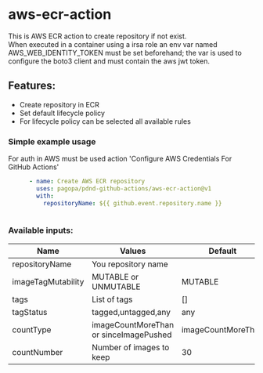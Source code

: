 # aws-ecr-action
This is AWS ECR action to create repository if not exist. <br>
When executed in a container using a irsa role an env var named AWS_WEB_IDENTITY_TOKEN must be set beforehand; the var is used to configure the boto3 client and must contain the aws jwt token.

## Features:
 - Create repository in ECR
 - Set default lifecycle policy
 - For lifecycle policy can be selected all available rules


### Simple example usage
For auth in AWS must be used action 'Configure AWS Credentials For GitHub Actions' 
```yaml
      - name: Create AWS ECR repository
        uses: pagopa/pdnd-github-actions/aws-ecr-action@v1
        with:
          repositoryName: ${{ github.event.repository.name }}
          
```

### Available inputs:


| Name               | Values               | Default |
|--------------------|----------------------|---------|
| repositoryName     | You repository name  |         |
| imageTagMutability | MUTABLE or UNMUTABLE | MUTABLE |
| tags | List of tags | [] |
| tagStatus | tagged,untagged,any| any |
| countType | imageCountMoreThan or sinceImagePushed | imageCountMoreThan |
| countNumber| Number of images to keep | 30 | 



